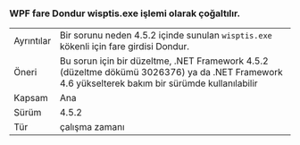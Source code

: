### <a name="wpf-spawns-a-wisptisexe-process-which-can-freeze-the-mouse"></a>WPF fare Dondur wisptis.exe işlemi olarak çoğaltılır.

|   |   |
|---|---|
|Ayrıntılar|Bir sorunu neden 4.5.2 içinde sunulan <code>wisptis.exe</code> kökenli için fare girdisi Dondur.|
|Öneri|Bu sorun için bir düzeltme, .NET Framework 4.5.2 (düzeltme dökümü 3026376) ya da .NET Framework 4.6 yükselterek bakım bir sürümde kullanılabilir|
|Kapsam|Ana|
|Sürüm|4.5.2|
|Tür|çalışma zamanı|


